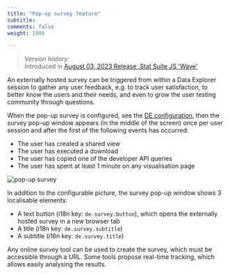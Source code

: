 ```yaml
---
title: "Pop-up survey feature"
subtitle: 
comments: false
weight: 1000

---
```


> *Version history:*  
> Introduced in [August 03, 2023 Release .Stat Suite JS 'Wave'](/dotstatsuite-documentation/changelog/#august-03-2023)  

An externally hosted survey can be triggered from within a Data Explorer session to gather any user feedback, e.g. to track user satisfaction, to better know the users and their needs, and even to grow the user testing community through questions.

When the pop-up survey is configured, see the [DE configuration](/dotstatsuite-documentation/configurations/de-configuration/#user-research-pop-up-survey-feature), then the survey pop-up window appears (in the middle of the screen) once per user session and after the first of the following events has occurred:
- The user has created a shared view
- The user has executed a download
- The user has copied one of the developer API queries
- The user has spent at least 1 minute on any visualisation page  
  
![pop-up survey](/dotstatsuite-documentation/images/pop-up-survey.png)  
  
In addition to the configurable picture, the survey pop-up window shows 3 localisable elements:
- A text button (i18n key: `de.survey.button`), which opens the externally hosted survey in a new browser tab
- A title (i18n key: `de.survey.subtitle`)
- A subtitle (i18n key: `de.survey.title`)

Any online survey tool can be used to create the survey, which must be accessible through a URL. Some tools propose real-time tracking, which allows easily analysing the results.

